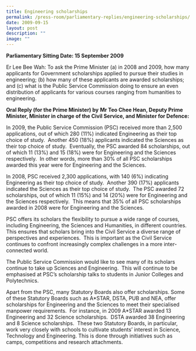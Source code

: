 ```yaml
---
title: Engineering scholarships
permalink: /press-room/parliamentary-replies/engineering-scholarships/
date: 2009-09-15
layout: post
description: ""
image: ""
---
```


**Parliamentary Sitting Date: 15 September 2009**

Er Lee Bee Wah: To ask the Prime Minister (a) in 2008 and 2009, how many applicants for Government scholarships applied to pursue their studies in engineering; (b) how many of these applicants are awarded scholarships; and (c) what is the Public Service Commission doing to ensure an even distribution of applicants for various courses ranging from humanities to engineering.

**Oral Reply (for the Prime Minister) by** **Mr Teo Chee Hean, Deputy Prime Minister, Minister in charge of the Civil Service, and Minister for Defence:**

In 2009, the Public Service Commission (PSC) received more than 2,500 applications, out of which 280 (11%) indicated Engineering as their top choice of study.  Another 450 (18%) applicants indicated the Sciences as their top choice of study.  Eventually, the PSC awarded 84 scholarships, out of which 11 (13%) and 15 (18%) were for Engineering and the Sciences respectively.  In other words, more than 30% of all PSC scholarships awarded this year were for Engineering and the Sciences.

In 2008, PSC received 2,300 applications, with 140 (6%) indicating Engineering as their top choice of study.  Another 390 (17%) applicants indicated the Sciences as their top choice of study.  The PSC awarded 72 scholarships, out of which 11 (15%) and 14 (20%) were for Engineering and the Sciences respectively.  This means that 35% of all PSC scholarships awarded in 2008 were for Engineering and the Sciences.

PSC offers its scholars the flexibility to pursue a wide range of courses, including Engineering, the Sciences and Humanities, in different countries.  This ensures that scholars bring into the Civil Service a diverse range of perspectives and experiences.  This is important as the Civil Service continues to confront increasingly complex challenges in a more inter-connected world.

The Public Service Commission would like to see many of its scholars continue to take up Sciences and Engineering.  This will continue to be emphasised at PSC’s scholarship talks to students in Junior Colleges and Polytechnics.

Apart from the PSC, many Statutory Boards also offer scholarships. Some of these Statutory Boards such as A\*STAR, DSTA, PUB and NEA, offer scholarships for Engineering and the Sciences to meet their specialised manpower requirements.  For instance, in 2009 A\*STAR awarded 13 Engineering and 32 Science scholarships.  DSTA awarded 38 Engineering and 8 Science scholarships.  These two Statutory Boards, in particular, work very closely with schools to cultivate students’ interest in Science, Technology and Engineering. This is done through initiatives such as camps, competitions and research attachments.